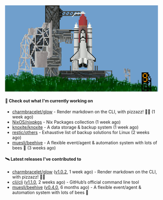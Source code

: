 ![](https://raw.githubusercontent.com/penguwin/penguwin/master/assets/shuttle.gif)

#### 🚀 Check out what I'm currently working on

- [charmbracelet/glow](https://github.com/charmbracelet/glow) - Render markdown on the CLI, with pizzazz! 💅🏻 (1 week ago)
- [NixOS/nixpkgs](https://github.com/NixOS/nixpkgs) - Nix Packages collection (1 week ago)
- [knoxite/knoxite](https://github.com/knoxite/knoxite) - A data storage &amp; backup system (1 week ago)
- [restic/others](https://github.com/restic/others) - Exhaustive list of backup solutions for Linux (2 weeks ago)
- [muesli/beehive](https://github.com/muesli/beehive) - A flexible event/agent &amp; automation system with lots of bees 🐝 (3 weeks ago)

#### 🛰️ Latest releases I've contributed to

- [charmbracelet/glow](https://github.com/charmbracelet/glow) ([v1.0.2](https://github.com/charmbracelet/glow/releases/tag/v1.0.2), 1 week ago) - Render markdown on the CLI, with pizzazz! 💅🏻
- [cli/cli](https://github.com/cli/cli) ([v1.1.0](https://github.com/cli/cli/releases/tag/v1.1.0), 2 weeks ago) - GitHub’s official command line tool
- [muesli/beehive](https://github.com/muesli/beehive) ([v0.4.0](https://github.com/muesli/beehive/releases/tag/v0.4.0), 6 months ago) - A flexible event/agent &amp; automation system with lots of bees 🐝
